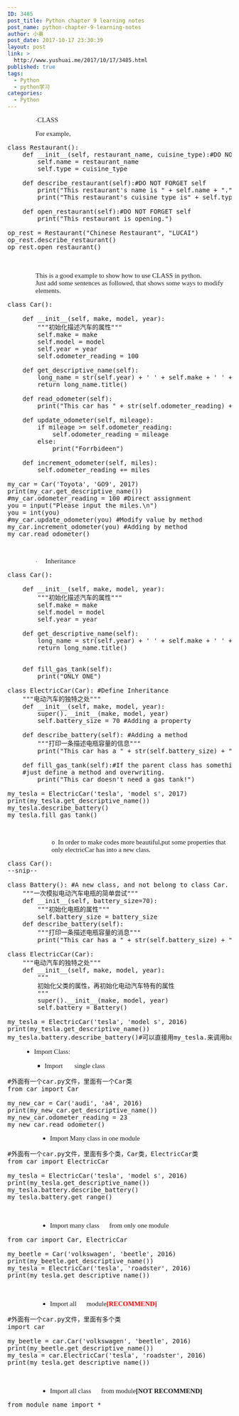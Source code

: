 ```yaml
---
ID: 3485
post_title: Python chapter 9 learning notes
post_name: python-chapter-9-learning-notes
author: 小奥
post_date: 2017-10-17 23:30:39
layout: post
link: >
  http://www.yushuai.me/2017/10/17/3485.html
published: true
tags:
  - Python
  - python学习
categories:
  - Python
---
```

<p style="margin-left:63px;vertical-align:middle"><span style="font-size:13px;font-family:Symbol">·</span><span style="font-size:15px;font-family:&#39;Times New Roman&#39;,serif">CLASS</span></p><p style="margin-top:0;margin-right:0;margin-bottom:0;margin-left:63px;margin-bottom:0"><span style="font-size:15px;font-family: &#39;Times New Roman&#39;,serif">For example,</span></p><p style="margin-top:0;margin-right:0;margin-bottom:0;margin-left:63px;margin-bottom:0"><em><span style="font-size:15px;font-family: &#39;Times New Roman&#39;,serif"></span></em></p><pre class="brush:python;toolbar:false">class&nbsp;Restaurant():
&nbsp;&nbsp;&nbsp;&nbsp;def&nbsp;__init__(self,&nbsp;restaurant_name,&nbsp;cuisine_type):#DO&nbsp;NOT&nbsp;FORGET&nbsp;__init__
&nbsp;&nbsp;&nbsp;&nbsp;&nbsp;&nbsp;&nbsp;&nbsp;self.name&nbsp;=&nbsp;restaurant_name
&nbsp;&nbsp;&nbsp;&nbsp;&nbsp;&nbsp;&nbsp;&nbsp;self.type&nbsp;=&nbsp;cuisine_type
&nbsp;&nbsp;&nbsp;&nbsp;&nbsp;&nbsp;&nbsp;&nbsp;
&nbsp;&nbsp;&nbsp;&nbsp;def&nbsp;describe_restaurant(self):#DO&nbsp;NOT&nbsp;FORGET&nbsp;self
&nbsp;&nbsp;&nbsp;&nbsp;&nbsp;&nbsp;&nbsp;&nbsp;print(&quot;This&nbsp;restaurant&#39;s&nbsp;name&nbsp;is&nbsp;&quot;&nbsp;+&nbsp;self.name&nbsp;+&nbsp;&quot;.&quot;)
&nbsp;&nbsp;&nbsp;&nbsp;&nbsp;&nbsp;&nbsp;&nbsp;print(&quot;This&nbsp;restaurant&#39;s&nbsp;cuisine&nbsp;type&nbsp;is&quot;&nbsp;+&nbsp;self.type&nbsp;+&nbsp;&quot;.&quot;)
&nbsp;&nbsp;&nbsp;&nbsp;
&nbsp;&nbsp;&nbsp;&nbsp;def&nbsp;open_restaurant(self):#DO&nbsp;NOT&nbsp;FORGET&nbsp;self
&nbsp;&nbsp;&nbsp;&nbsp;&nbsp;&nbsp;&nbsp;&nbsp;print(&quot;This&nbsp;restaurant&nbsp;is&nbsp;opening.&quot;)
&nbsp;
op_rest&nbsp;=&nbsp;Restaurant(&quot;Chinese&nbsp;Restaurant&quot;,&nbsp;&quot;LUCAI&quot;)
op_rest.describe_restaurant()
op_rest.open_restaurant()</pre><p style="margin-top:0;margin-right:0;margin-bottom:0;margin-left:63px;margin-bottom:0"><em><span style="font-size:15px;font-family: &#39;Times New Roman&#39;,serif"></span></em><br/></p><p style="margin-top:0;margin-right:0;margin-bottom:0;margin-left:63px;margin-bottom:0"><span style="font-size:15px;font-family: &#39;Times New Roman&#39;,serif">&nbsp;</span></p><p style="margin-top:0;margin-right:0;margin-bottom:0;margin-left:63px;margin-bottom:0"><span style="font-size:15px;font-family: &#39;Times New Roman&#39;,serif">This is a good example to show how to use CLASS in python.</span></p><p style="margin-top:0;margin-right:0;margin-bottom:0;margin-left:63px;margin-bottom:0"><span style="font-size:15px;font-family: &#39;Times New Roman&#39;,serif">Just add some sentences as followed, that shows some ways to modify elements.</span></p><p style="margin-top:0;margin-right:0;margin-bottom:0;margin-left:63px;margin-bottom:0"><em><span style="font-size:15px;font-family: &#39;Times New Roman&#39;,serif"></span></em></p><pre class="brush:python;toolbar:false">class&nbsp;Car():
&nbsp;&nbsp;&nbsp;&nbsp;
&nbsp;&nbsp;&nbsp;&nbsp;def&nbsp;__init__(self,&nbsp;make,&nbsp;model,&nbsp;year):
&nbsp;&nbsp;&nbsp;&nbsp;&nbsp;&nbsp;&nbsp;&nbsp;&quot;&quot;&quot;初始化描述汽车的属性&quot;&quot;&quot;
&nbsp;&nbsp;&nbsp;&nbsp;&nbsp;&nbsp;&nbsp;&nbsp;self.make&nbsp;=&nbsp;make
&nbsp;&nbsp;&nbsp;&nbsp;&nbsp;&nbsp;&nbsp;&nbsp;self.model&nbsp;=&nbsp;model
&nbsp;&nbsp;&nbsp;&nbsp;&nbsp;&nbsp;&nbsp;&nbsp;self.year&nbsp;=&nbsp;year
&nbsp;&nbsp;&nbsp;&nbsp;&nbsp;&nbsp;&nbsp;&nbsp;self.odometer_reading&nbsp;=&nbsp;100
&nbsp;&nbsp;&nbsp;&nbsp;&nbsp;&nbsp;&nbsp;&nbsp;
&nbsp;&nbsp;&nbsp;&nbsp;def&nbsp;get_descriptive_name(self):
&nbsp;&nbsp;&nbsp;&nbsp;&nbsp;&nbsp;&nbsp;&nbsp;long_name&nbsp;=&nbsp;str(self.year)&nbsp;+&nbsp;&#39;&nbsp;&#39;&nbsp;+&nbsp;self.make&nbsp;+&nbsp;&#39;&nbsp;&#39;&nbsp;+&nbsp;self.model
&nbsp;&nbsp;&nbsp;&nbsp;&nbsp;&nbsp;&nbsp;&nbsp;return&nbsp;long_name.title()
&nbsp;&nbsp;&nbsp;&nbsp;
&nbsp;&nbsp;&nbsp;&nbsp;def&nbsp;read_odometer(self):
&nbsp;&nbsp;&nbsp;&nbsp;&nbsp;&nbsp;&nbsp;&nbsp;print(&quot;This&nbsp;car&nbsp;has&nbsp;&quot;&nbsp;+&nbsp;str(self.odometer_reading)&nbsp;+&nbsp;&quot;&nbsp;miles&nbsp;on&nbsp;it.&quot;)
&nbsp;&nbsp;&nbsp;&nbsp;&nbsp;&nbsp;&nbsp;&nbsp;
&nbsp;&nbsp;&nbsp;&nbsp;def&nbsp;update_odometer(self,&nbsp;mileage):
&nbsp;&nbsp;&nbsp;&nbsp;&nbsp;&nbsp;&nbsp;&nbsp;if&nbsp;mileage&nbsp;&gt;=&nbsp;self.odometer_reading:
&nbsp;&nbsp;&nbsp;&nbsp;&nbsp;&nbsp;&nbsp;&nbsp;&nbsp;&nbsp;&nbsp;&nbsp;self.odometer_reading&nbsp;=&nbsp;mileage
&nbsp;&nbsp;&nbsp;&nbsp;&nbsp;&nbsp;&nbsp;&nbsp;else:
&nbsp;&nbsp;&nbsp;&nbsp;&nbsp;&nbsp;&nbsp;&nbsp;&nbsp;&nbsp;&nbsp;&nbsp;print(&quot;Forrbideen&quot;)
&nbsp;&nbsp;&nbsp;&nbsp;&nbsp;&nbsp;&nbsp;&nbsp;&nbsp;&nbsp;&nbsp;&nbsp;
&nbsp;&nbsp;&nbsp;&nbsp;def&nbsp;increment_odometer(self,&nbsp;miles):
&nbsp;&nbsp;&nbsp;&nbsp;&nbsp;&nbsp;&nbsp;&nbsp;self.odometer_reading&nbsp;+=&nbsp;miles
&nbsp;&nbsp;&nbsp;&nbsp;
my_car&nbsp;=&nbsp;Car(&#39;Toyota&#39;,&nbsp;&#39;GO9&#39;,&nbsp;2017)
print(my_car.get_descriptive_name())
#my_car.odometer_reading&nbsp;=&nbsp;100&nbsp;#Direct&nbsp;assignment
you&nbsp;=&nbsp;input(&quot;Please&nbsp;input&nbsp;the&nbsp;miles.\n&quot;)
you&nbsp;=&nbsp;int(you)
#my_car.update_odometer(you)&nbsp;#Modify&nbsp;value&nbsp;by&nbsp;method
my_car.increment_odometer(you)&nbsp;#Adding&nbsp;by&nbsp;method
my_car.read_odometer()</pre><p style="margin-top:0;margin-right:0;margin-bottom:0;margin-left:63px;margin-bottom:0"><em><span style="font-size:15px;font-family: &#39;Times New Roman&#39;,serif"></span></em><br/></p><p style="margin-left:63px;vertical-align:middle"><span style="font-size:13px;font-family:Symbol">·<span style="font-variant-numeric: normal;font-stretch: normal;font-size: 9px;line-height: normal;font-family: &#39;Times New Roman&#39;">&nbsp;&nbsp;&nbsp;&nbsp;&nbsp;&nbsp;&nbsp; </span></span><span style="font-size:15px;font-family:&#39;Times New Roman&#39;,serif">Inheritance</span></p><p style="margin-top:0;margin-right:0;margin-bottom:0;margin-left:63px;margin-bottom:0"><em><span style="font-size:15px;font-family: &#39;Times New Roman&#39;,serif"></span></em></p><pre class="brush:python;toolbar:false">class&nbsp;Car():
&nbsp;&nbsp;&nbsp;&nbsp;
&nbsp;&nbsp;&nbsp;&nbsp;def&nbsp;__init__(self,&nbsp;make,&nbsp;model,&nbsp;year):
&nbsp;&nbsp;&nbsp;&nbsp;&nbsp;&nbsp;&nbsp;&nbsp;&quot;&quot;&quot;初始化描述汽车的属性&quot;&quot;&quot;
&nbsp;&nbsp;&nbsp;&nbsp;&nbsp;&nbsp;&nbsp;&nbsp;self.make&nbsp;=&nbsp;make
&nbsp;&nbsp;&nbsp;&nbsp;&nbsp;&nbsp;&nbsp;&nbsp;self.model&nbsp;=&nbsp;model
&nbsp;&nbsp;&nbsp;&nbsp;&nbsp;&nbsp;&nbsp;&nbsp;self.year&nbsp;=&nbsp;year
&nbsp;&nbsp;&nbsp;&nbsp;&nbsp;&nbsp;&nbsp;&nbsp;
&nbsp;&nbsp;&nbsp;&nbsp;def&nbsp;get_descriptive_name(self):
&nbsp;&nbsp;&nbsp;&nbsp;&nbsp;&nbsp;&nbsp;&nbsp;long_name&nbsp;=&nbsp;str(self.year)&nbsp;+&nbsp;&#39;&nbsp;&#39;&nbsp;+&nbsp;self.make&nbsp;+&nbsp;&#39;&nbsp;&#39;&nbsp;+&nbsp;self.model
&nbsp;&nbsp;&nbsp;&nbsp;&nbsp;&nbsp;&nbsp;&nbsp;return&nbsp;long_name.title()
&nbsp;
&nbsp;&nbsp;&nbsp;&nbsp;&nbsp;&nbsp;&nbsp;&nbsp;
&nbsp;&nbsp;&nbsp;&nbsp;def&nbsp;fill_gas_tank(self):
&nbsp;&nbsp;&nbsp;&nbsp;&nbsp;&nbsp;&nbsp;&nbsp;print(&quot;ONLY&nbsp;ONE&quot;)
&nbsp;&nbsp;&nbsp;&nbsp;&nbsp;&nbsp;&nbsp;&nbsp;
class&nbsp;ElectricCar(Car):&nbsp;#Define&nbsp;Inheritance
&nbsp;&nbsp;&nbsp;&nbsp;&quot;&quot;&quot;电动汽车的独特之处&quot;&quot;&quot;
&nbsp;&nbsp;&nbsp;&nbsp;def&nbsp;__init__(self,&nbsp;make,&nbsp;model,&nbsp;year):
&nbsp;&nbsp;&nbsp;&nbsp;&nbsp;&nbsp;&nbsp;&nbsp;super().__init__(make,&nbsp;model,&nbsp;year)
&nbsp;&nbsp;&nbsp;&nbsp;&nbsp;&nbsp;&nbsp;&nbsp;self.battery_size&nbsp;=&nbsp;70&nbsp;#Adding&nbsp;a&nbsp;property
&nbsp;&nbsp;&nbsp;&nbsp;&nbsp;&nbsp;&nbsp;&nbsp;
&nbsp;&nbsp;&nbsp;&nbsp;def&nbsp;describe_battery(self):&nbsp;#Adding&nbsp;a&nbsp;method
&nbsp;&nbsp;&nbsp;&nbsp;&nbsp;&nbsp;&nbsp;&nbsp;&quot;&quot;&quot;打印一条描述电瓶容量的信息&quot;&quot;&quot;
&nbsp;&nbsp;&nbsp;&nbsp;&nbsp;&nbsp;&nbsp;&nbsp;print(&quot;This&nbsp;car&nbsp;has&nbsp;a&nbsp;&quot;&nbsp;+&nbsp;str(self.battery_size)&nbsp;+&nbsp;&quot;-KWh&nbsp;battery.&quot;)
&nbsp;&nbsp;&nbsp;&nbsp;&nbsp;&nbsp;&nbsp;&nbsp;
&nbsp;&nbsp;&nbsp;&nbsp;def&nbsp;fill_gas_tank(self):#If&nbsp;the&nbsp;parent&nbsp;class&nbsp;has&nbsp;something&nbsp;that&nbsp;it&nbsp;do&nbsp;not&nbsp;need,&nbsp;
&nbsp;&nbsp;&nbsp;&nbsp;#just&nbsp;define&nbsp;a&nbsp;method&nbsp;and&nbsp;overwriting.
&nbsp;&nbsp;&nbsp;&nbsp;&nbsp;&nbsp;&nbsp;&nbsp;print(&quot;This&nbsp;car&nbsp;doesn&#39;t&nbsp;need&nbsp;a&nbsp;gas&nbsp;tank!&quot;)
&nbsp;
my_tesla&nbsp;=&nbsp;ElectricCar(&#39;tesla&#39;,&nbsp;&#39;model&nbsp;s&#39;,&nbsp;2017)
print(my_tesla.get_descriptive_name())
my_tesla.describe_battery()
my_tesla.fill_gas_tank()</pre><p style="margin-top:0;margin-right:0;margin-bottom:0;margin-left:63px;margin-bottom:0"><em><span style="font-size:15px;font-family: &#39;Times New Roman&#39;,serif"></span></em><br/></p><p style="margin-left:99px;vertical-align:middle"><span style="font-size:13px;font-family:&#39;Courier New&#39;">o<span style="font-variant-numeric: normal;font-stretch: normal;font-size: 9px;line-height: normal;font-family: &#39;Times New Roman&#39;">&nbsp;&nbsp; </span></span><span style="font-size:15px;font-family:&#39;Times New Roman&#39;,serif">In order to make codes more beautiful,put some properties that only electricCar has into a new class.</span></p><p style="margin-top:0;margin-right:0;margin-bottom:0;margin-left:99px;margin-bottom:0"><em><span style="font-size:15px;font-family: &#39;Times New Roman&#39;,serif"></span></em></p><pre class="brush:python;toolbar:false">class&nbsp;Car():
--snip--
&nbsp;
class&nbsp;Battery():&nbsp;#A&nbsp;new&nbsp;class,&nbsp;and&nbsp;not&nbsp;belong&nbsp;to&nbsp;class&nbsp;Car.
&nbsp;&nbsp;&nbsp;&nbsp;&quot;&quot;&quot;一次模拟电动汽车电瓶的简单尝试&quot;&quot;&quot;
&nbsp;&nbsp;&nbsp;&nbsp;def&nbsp;__init__(self,&nbsp;battery_size=70):
&nbsp;&nbsp;&nbsp;&nbsp;&nbsp;&nbsp;&nbsp;&nbsp;&quot;&quot;&quot;初始化电瓶的属性&quot;&quot;&quot;
&nbsp;&nbsp;&nbsp;&nbsp;&nbsp;&nbsp;&nbsp;&nbsp;self.battery_size&nbsp;=&nbsp;battery_size
&nbsp;&nbsp;&nbsp;&nbsp;def&nbsp;describe_battery(self):
&nbsp;&nbsp;&nbsp;&nbsp;&nbsp;&nbsp;&nbsp;&nbsp;&quot;&quot;&quot;打印一条描述电瓶容量的消息&quot;&quot;&quot;
&nbsp;&nbsp;&nbsp;&nbsp;&nbsp;&nbsp;&nbsp;&nbsp;print(&quot;This&nbsp;car&nbsp;has&nbsp;a&nbsp;&quot;&nbsp;+&nbsp;str(self.battery_size)&nbsp;+&nbsp;&quot;-kWh&nbsp;battery.&quot;)
&nbsp;
class&nbsp;ElectricCar(Car):
&nbsp;&nbsp;&nbsp;&nbsp;&quot;&quot;&quot;电动汽车的独特之处&quot;&quot;&quot;
&nbsp;&nbsp;&nbsp;&nbsp;def&nbsp;__init__(self,&nbsp;make,&nbsp;model,&nbsp;year):
&nbsp;&nbsp;&nbsp;&nbsp;&nbsp;&nbsp;&nbsp;&nbsp;&quot;&quot;&quot;
&nbsp;&nbsp;&nbsp;&nbsp;&nbsp;&nbsp;&nbsp;&nbsp;初始化父类的属性，再初始化电动汽车特有的属性
&nbsp;&nbsp;&nbsp;&nbsp;&nbsp;&nbsp;&nbsp;&nbsp;&quot;&quot;&quot;
&nbsp;&nbsp;&nbsp;&nbsp;&nbsp;&nbsp;&nbsp;&nbsp;super().__init__(make,&nbsp;model,&nbsp;year)
&nbsp;&nbsp;&nbsp;&nbsp;&nbsp;&nbsp;&nbsp;&nbsp;self.battery&nbsp;=&nbsp;Battery()
&nbsp;
my_tesla&nbsp;=&nbsp;ElectricCar(&#39;tesla&#39;,&nbsp;&#39;model&nbsp;s&#39;,&nbsp;2016)
print(my_tesla.get_descriptive_name())
my_tesla.battery.describe_battery()#可以直接用my_tesla.来调用battery（）里面的方法</pre><ul style="margin-left:.375in;direction:ltr;unicode-bidi:embed" class=" list-paddingleft-2"><li><p><span style="font-family:&#39;Times New Roman&#39;;font-size:15px">Import Class:</span></p></li><ul style="list-style-type: square;" class=" list-paddingleft-2"><li><p><span style="font-family:&#39;Times New Roman&#39;;font-size:15px">Import &nbsp; &nbsp; &nbsp; single class</span></p></li></ul></ul><p style=";margin-left:.75in;font-size:15px"><span style="font-style:italic;font-family:&#39;Times New Roman&#39;"></span></p><pre class="brush:python;toolbar:false">#外面有一个car.py文件，里面有一个Car类
from&nbsp;car&nbsp;import&nbsp;Car
&nbsp;
my_new_car&nbsp;=&nbsp;Car(&#39;audi&#39;,&nbsp;&#39;a4&#39;,&nbsp;2016)
print(my_new_car.get_descriptive_name())
my_new_car.odometer_reading&nbsp;=&nbsp;23
my_new_car.read_odometer()</pre><ul style="margin-left:.75in;direction:ltr;unicode-bidi:embed" class=" list-paddingleft-2"><li><p><span style="font-family:&#39;Times New Roman&#39;;font-size:15px">Import M</span><span style="font-family:&#39;Times New Roman&#39;;font-size:15px">any class in one module</span></p></li></ul><p style=";margin-left:.75in;font-family:微软雅黑;font-size:15px"><span style="font-style:italic"></span></p><pre class="brush:python;toolbar:false">#外面有一个car.py文件，里面有多个类，Car类，ElectricCar类
from&nbsp;car&nbsp;import&nbsp;ElectricCar
&nbsp;
my_tesla&nbsp;=&nbsp;ElectricCar(&#39;tesla&#39;,&nbsp;&#39;model&nbsp;s&#39;,&nbsp;2016)
print(my_tesla.get_descriptive_name())
my_tesla.battery.describe_battery()
my_tesla.battery.get_range()</pre><p style=";margin-left:.75in;font-family:&#39;Times New Roman&#39;;font-size:15px"><span style="font-style:italic"></span><br/></p><ul style="margin-left:.75in;direction:ltr;unicode-bidi:embed" class=" list-paddingleft-2"><li><p><span style="font-family:&#39;Times New Roman&#39;;font-size:15px">Import many class &nbsp; &nbsp; &nbsp;from only one module</span></p></li></ul><p style=";margin-left:.75in;font-family:&#39;Times New Roman&#39;;font-size:15px"><span style="font-style:italic"></span></p><pre class="brush:python;toolbar:false">from&nbsp;car&nbsp;import&nbsp;Car,&nbsp;ElectricCar
&nbsp;
my_beetle&nbsp;=&nbsp;Car(&#39;volkswagen&#39;,&nbsp;&#39;beetle&#39;,&nbsp;2016)
print(my_beetle.get_descriptive_name())
my_tesla&nbsp;=&nbsp;ElectricCar(&#39;tesla&#39;,&nbsp;&#39;roadster&#39;,&nbsp;2016)
print(my_tesla.get_descriptive_name())</pre><p style=";margin-left:.75in;font-family:&#39;Times New Roman&#39;;font-size:15px"><span style="font-style:italic"></span><br/></p><ul style="margin-left:.75in;direction:ltr;unicode-bidi:embed" class=" list-paddingleft-2"><li><p><span style="font-family:&#39;Times New Roman&#39;;font-size:15px">Import all &nbsp; &nbsp; &nbsp;module<span style="font-family: &quot;Times New Roman&quot;; font-size: 15px; color: #FF0000;"><strong>[RECOMMEND]</strong></span></span></p></li></ul><p style=";margin-left:.75in;font-family:微软雅黑;font-size:15px"><span style="font-style:italic"></span></p><pre class="brush:python;toolbar:false">#外面有一个car.py文件，里面有多个类
import&nbsp;car
&nbsp;
my_beetle&nbsp;=&nbsp;car.Car(&#39;volkswagen&#39;,&nbsp;&#39;beetle&#39;,&nbsp;2016)
print(my_beetle.get_descriptive_name())
my_tesla&nbsp;=&nbsp;car.ElectricCar(&#39;tesla&#39;,&nbsp;&#39;roadster&#39;,&nbsp;2016)
print(my_tesla.get_descriptive_name())</pre><p style=";margin-left:.75in;font-family:&#39;Times New Roman&#39;;font-size:15px"><span style="font-style:italic"></span><br/></p><ul style="margin-left:.75in;direction:ltr;unicode-bidi:embed" class=" list-paddingleft-2"><li><p><span style="font-family:&#39;Times New Roman&#39;;font-size:15px">Import all class &nbsp; &nbsp; &nbsp;from module<strong>[NOT RECOMMEND]</strong></span></p></li></ul><pre class="brush:python;toolbar:false">from&nbsp;module_name&nbsp;import&nbsp;*</pre><p style=";margin-left:.75in;font-family:&#39;Times New Roman&#39;;font-size:15px"><span style="font-style:italic"></span><br/></p><p style=";margin-left:.75in;font-family:&#39;Times New Roman&#39;;font-size:15px"><span style="font-style:italic"></span><br/></p><p style="margin-top:0;margin-right:0;margin-bottom:0;margin-left:99px;margin-bottom:0"><br/></p>